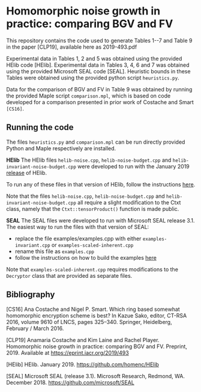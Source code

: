 Homomorphic noise growth in practice: comparing BGV and FV
==========================================================

This repository contains the code used to generate Tables 1--7 and Table 9 in the paper [CLP19], available here as 2019-493.pdf

Experimental data in Tables 1, 2 and 5 was obtained using the provided HElib code [HElib]. Experimental data in Tables 3, 4, 6 and 7 was obtained using the provided Microsoft SEAL code [SEAL]. Heuristic bounds in these Tables were obtained using the provided python script `heuristics.py`.

Data for the comparison of BGV and FV in Table 9 was obtained by running the provided Maple script `comparison.mpl`, which is based on code developed for a comparison presented in prior work of Costache and Smart `[CS16]`.

Running the code
----------------

The files `heuristics.py` and `comparison.mpl` can be run directly provided Python and Maple respectively are installed.

**HElib**
The HElib files `helib-noise.cpp`, `helib-noise-budget.cpp` and `helib-invariant-noise-budget.cpp` were developed to run with the January 2019 [release](https://github.com/shaih/HElib/commits/1.0.0-beta0-Jan2019) of HElib. 

To run any of these files in that version of HElib, follow the instructions [here](https://github.com/shaih/HElib/blob/e1edb4d6088a4103fc5b739b6e89e644627fea9f/INSTALL.txt). 

Note that the files `helib-noise.cpp`, `helib-noise-budget.cpp` and `helib-invariant-noise-budget.cpp` all require a slight modification to the Ctxt class, namely that the `Ctxt::tensorProduct()` function is made public.

**SEAL**
The SEAL files were developed to run with Microsoft SEAL release 3.1. The easiest way to run the files with that version of SEAL:
- replace the file examples/examples.cpp with either `examples-invariant.cpp` or `examples-scaled-inherent.cpp`
- rename this file as `examples.cpp`
- follow the instructions on how to build the examples [here](https://github.com/microsoft/SEAL/blob/aa7bf57aa11a91d9ca8712816550ae68793add99/README.md)

Note that `examples-scaled-inherent.cpp` requires modifications to the `Decryptor` class that are provided as separate files.

Bibliography
------------

[CS16] Ana Costache and Nigel P. Smart. Which ring based somewhat homomorphic encryption scheme is best? In Kazue Sako, editor, CT-RSA 2016, volume 9610 of LNCS, pages 325–340. Springer, Heidelberg, February / March 2016.

[CLP19] Anamaria Costache and Kim Laine and Rachel Player. Homomorphic noise growth in practice: comparing BGV and FV. Preprint, 2019. Available at https://eprint.iacr.org/2019/493

[HElib] HElib. January 2019. https://github.com/homenc/HElib

[SEAL] Microsoft SEAL (release 3.1). Microsoft Research, Redmond, WA. December 2018. https://github.com/microsoft/SEAL
